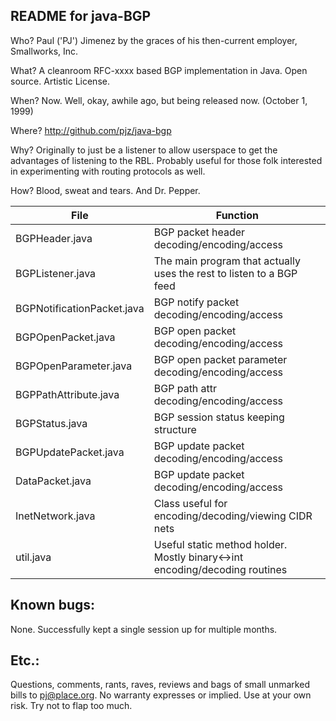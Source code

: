 
README for java-BGP
----------------------

Who?   Paul ('PJ') Jimenez by the graces of his 
         then-current employer, Smallworks, Inc.

What?  A cleanroom RFC-xxxx based BGP implementation in Java.  Open source.
       Artistic License.
 
When?  Now.  Well, okay, awhile ago, but being released now. (October 1, 1999)

Where? http://github.com/pjz/java-bgp

Why?   Originally to just be a listener to allow userspace to get the advantages
         of listening to the RBL.  Probably useful for those folk interested in
         experimenting with routing protocols as well.

How?   Blood, sweat and tears.  And Dr. Pepper.

|File | Function |
|-----|-----------------|
|BGPHeader.java             |BGP packet header decoding/encoding/access                                  |     
|BGPListener.java           |The main program that actually uses the rest to listen to a BGP feed        |
|BGPNotificationPacket.java |BGP notify packet decoding/encoding/access                                  |          
|BGPOpenPacket.java         |BGP open packet decoding/encoding/access                                    |        
|BGPOpenParameter.java      |BGP open packet parameter decoding/encoding/access                          |         
|BGPPathAttribute.java      |BGP path attr decoding/encoding/access                                      |      
|BGPStatus.java             |BGP session status keeping structure                                        |             
|BGPUpdatePacket.java       |BGP update packet decoding/encoding/access                                  |          
|DataPacket.java            |BGP update packet decoding/encoding/access                                  | 
|InetNetwork.java           |Class useful for encoding/decoding/viewing CIDR nets                        |                    
|util.java                  |Useful static method holder.  Mostly binary<->int encoding/decoding routines|

Known bugs:
-----------

None.   Successfully kept a single session up for multiple months.

Etc.:
-----

Questions, comments, rants, raves, reviews and bags of small unmarked
bills to pj@place.org.  No warranty expresses or implied.  Use at your
own risk.  Try not to flap too much.
  

